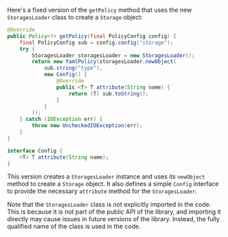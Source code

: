 Here's a fixed version of the `getPolicy` method that uses the new `StoragesLoader` class to create a `Storage` object:

```java
@Override
public Policy<?> getPolicy(final PolicyConfig config) {
    final PolicyConfig sub = config.config("storage");
    try {
        StoragesLoader storagesLoader = new StoragesLoader();
        return new YamlPolicy(storagesLoader.newObject(
            sub.string("type"),
            new Config() {
                @Override
                public <T> T attribute(String name) {
                    return (T) sub.toString();
                }
            }
        ));
    } catch (IOException err) {
        throw new UncheckedIOException(err);
    }
}

interface Config {
    <T> T attribute(String name);
}
```

This version creates a `StoragesLoader` instance and uses its `newObject` method to create a `Storage` object. It also defines a simple `Config` interface to provide the necessary `attribute` method for the `StoragesLoader`.

Note that the `StoragesLoader` class is not explicitly imported in the code. This is because it is not part of the public API of the library, and importing it directly may cause issues in future versions of the library. Instead, the fully qualified name of the class is used in the code.